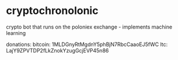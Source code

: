 # cryptochronolonic
crypto bot that runs on the poloniex exchange - implements machine learning

donations:
bitcoin: 1MLDGnyRtMgdnY5phBjN7RbcCaaoEJ5fWC
ltc: LajY9ZPVTDP2fLkZnokYzugGcjEVP45n86
